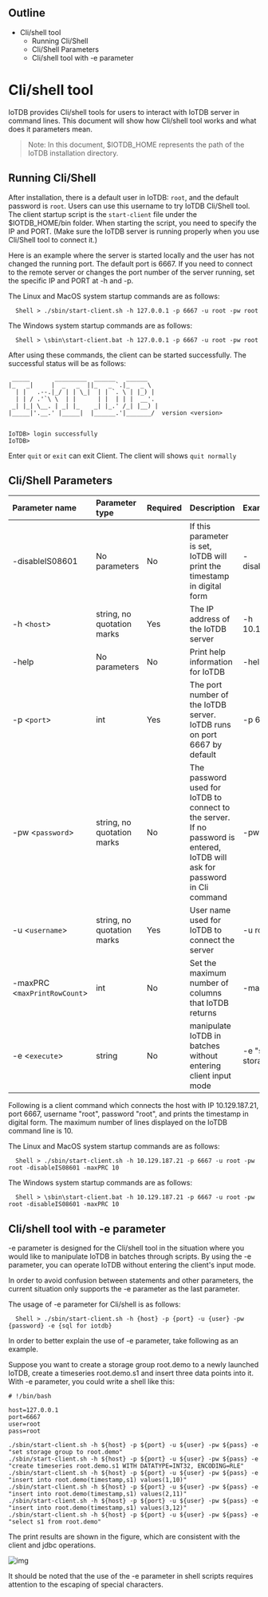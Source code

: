 <!--

    Licensed to the Apache Software Foundation (ASF) under one
    or more contributor license agreements.  See the NOTICE file
    distributed with this work for additional information
    regarding copyright ownership.  The ASF licenses this file
    to you under the Apache License, Version 2.0 (the
    "License"); you may not use this file except in compliance
    with the License.  You may obtain a copy of the License at

        http://www.apache.org/licenses/LICENSE-2.0

    Unless required by applicable law or agreed to in writing,
    software distributed under the License is distributed on an
    "AS IS" BASIS, WITHOUT WARRANTIES OR CONDITIONS OF ANY
    KIND, either express or implied.  See the License for the
    specific language governing permissions and limitations
    under the License.

-->

<!-- TOC -->
## Outline
- Cli/shell tool
    - Running Cli/Shell
    - Cli/Shell Parameters
    - Cli/shell tool with -e parameter

<!-- /TOC -->
# Cli/shell tool
IoTDB provides Cli/shell tools for users to interact with IoTDB server in command lines. This document will show how Cli/shell tool works and what does it parameters mean.

> Note: In this document, \$IOTDB\_HOME represents the path of the IoTDB installation directory.

## Running Cli/Shell

After installation, there is a default user in IoTDB: `root`, and the
default password is `root`. Users can use this username to try IoTDB Cli/Shell tool. The client startup script is the `start-client` file under the \$IOTDB\_HOME/bin folder. When starting the script, you need to specify the IP and PORT. (Make sure the IoTDB server is running properly when you use Cli/Shell tool to connect it.)

Here is an example where the server is started locally and the user has not changed the running port. The default port is
6667. If you need to connect to the remote server or changes
the port number of the server running, set the specific IP and PORT at -h and -p.

The Linux and MacOS system startup commands are as follows:

```
  Shell > ./sbin/start-client.sh -h 127.0.0.1 -p 6667 -u root -pw root
```
The Windows system startup commands are as follows:

```
  Shell > \sbin\start-client.bat -h 127.0.0.1 -p 6667 -u root -pw root
```
After using these commands, the client can be started successfully. The successful status will be as follows: 

```
 _____       _________  ______   ______
|_   _|     |  _   _  ||_   _ `.|_   _ \
  | |   .--.|_/ | | \_|  | | `. \ | |_) |
  | | / .'`\ \  | |      | |  | | |  __'.
 _| |_| \__. | _| |_    _| |_.' /_| |__) |
|_____|'.__.' |_____|  |______.'|_______/  version <version>


IoTDB> login successfully
IoTDB>
```
Enter ```quit``` or `exit` can exit Client. The client will shows `quit normally` 

## Cli/Shell Parameters

|Parameter name|Parameter type|Required| Description| Example |
|:---|:---|:---|:---|:---|
|-disableIS08601 |No parameters | No |If this parameter is set, IoTDB will print the timestamp in digital form|-disableIS08601|
|-h <`host`> |string, no quotation marks|Yes|The IP address of the IoTDB server|-h 10.129.187.21|
|-help|No parameters|No|Print help information for IoTDB|-help|
|-p <`port`>|int|Yes|The port number of the IoTDB server. IoTDB runs on port 6667 by default|-p 6667|
|-pw <`password`>|string, no quotation marks|No|The password used for IoTDB to connect to the server. If no password is entered, IoTDB will ask for password in Cli command|-pw root|
|-u <`username`>|string, no quotation marks|Yes|User name used for IoTDB to connect the server|-u root|
|-maxPRC <`maxPrintRowCount`>|int|No|Set the maximum number of columns that IoTDB returns|-maxPRC 10|
|-e <`execute`> |string|No|manipulate IoTDB in batches without entering client input mode|-e "show storage group"|

Following is a client command which connects the host with IP
10.129.187.21, port 6667, username "root", password "root", and prints the timestamp in digital form. The maximum number of lines displayed on the IoTDB command line is 10.

The Linux and MacOS system startup commands are as follows:

```
  Shell > ./sbin/start-client.sh -h 10.129.187.21 -p 6667 -u root -pw root -disableIS08601 -maxPRC 10
```
The Windows system startup commands are as follows:

```
  Shell > \sbin\start-client.bat -h 10.129.187.21 -p 6667 -u root -pw root -disableIS08601 -maxPRC 10
```
## Cli/shell tool with -e parameter

-e parameter is designed for the Cli/shell tool in the situation where you would like to manipulate IoTDB in batches through scripts. By using the -e parameter, you can operate IoTDB without entering the client's input mode. 

In order to avoid confusion between statements and other parameters, the current situation only supports the -e parameter as the last parameter.

The usage of -e parameter for Cli/shell is as follows:

```
  Shell > ./sbin/start-client.sh -h {host} -p {port} -u {user} -pw {password} -e {sql for iotdb}
```

In order to better explain the use of -e parameter, take following as an example.

Suppose you want to create a storage group root.demo to a newly launched IoTDB, create a timeseries root.demo.s1 and insert three data points into it. With -e parameter, you could write a shell like this:

```
# !/bin/bash

host=127.0.0.1
port=6667
user=root
pass=root

./sbin/start-client.sh -h ${host} -p ${port} -u ${user} -pw ${pass} -e "set storage group to root.demo"
./sbin/start-client.sh -h ${host} -p ${port} -u ${user} -pw ${pass} -e "create timeseries root.demo.s1 WITH DATATYPE=INT32, ENCODING=RLE"
./sbin/start-client.sh -h ${host} -p ${port} -u ${user} -pw ${pass} -e "insert into root.demo(timestamp,s1) values(1,10)"
./sbin/start-client.sh -h ${host} -p ${port} -u ${user} -pw ${pass} -e "insert into root.demo(timestamp,s1) values(2,11)"
./sbin/start-client.sh -h ${host} -p ${port} -u ${user} -pw ${pass} -e "insert into root.demo(timestamp,s1) values(3,12)"
./sbin/start-client.sh -h ${host} -p ${port} -u ${user} -pw ${pass} -e "select s1 from root.demo"
```

The print results are shown in the figure, which are consistent with the client and jdbc operations.

![img](https://issues.apache.org/jira/secure/attachment/12976042/12976042_image-2019-07-27-15-47-12-045.png)

It should be noted that the use of the -e parameter in shell scripts requires attention to the escaping of special characters. 